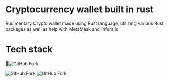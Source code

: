 # Cryptocurrency wallet built in rust
Rudimentary Crypto wallet made using Rust language, utilizing various Rust packages as well as help with MetaMask and Infura.io
<h1>Tech stack</h1>

🦀![GitHub Fork](https://img.shields.io/badge/Code-Rust-orange?logo=rust&logoColor=orange)

![GitHub Fork](https://img.shields.io/badge/Tech-MetaMask-blue?)
![GitHub Fork](https://img.shields.io/badge/Tech-WebSocket-darkblue?logo=webpack&logoColor=darkblue)

